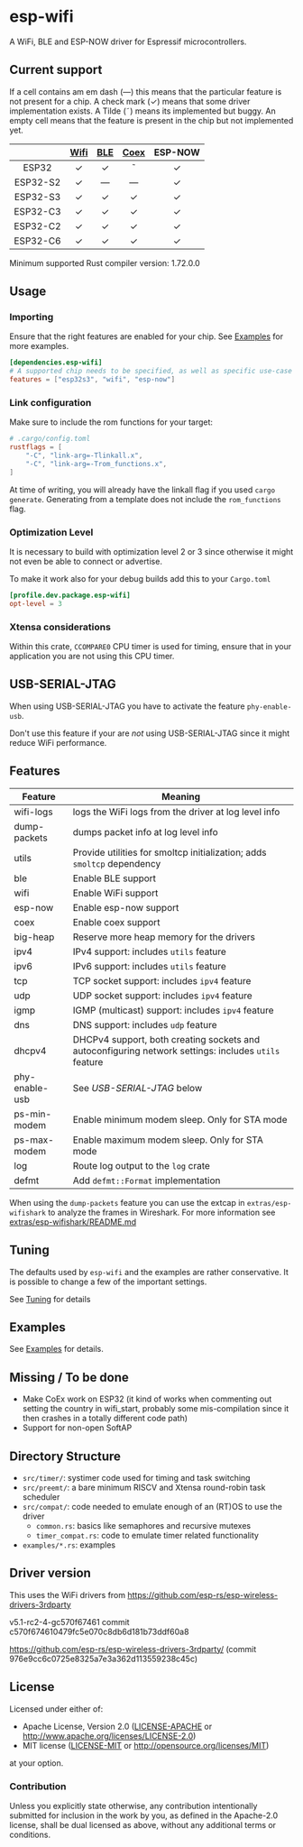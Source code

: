 # esp-wifi

A WiFi, BLE and ESP-NOW driver for Espressif microcontrollers.

## Current support

If a cell contains am em dash (&mdash;) this means that the particular feature is not present for a chip. A check mark (✓) means that some driver implementation exists. A Tilde (&tilde;) means its implemented but buggy. An empty cell means that the feature is present in the chip but not implemented yet.

|          | [Wifi](https://github.com/esp-rs/esp-wifi/issues/94) | [BLE](https://github.com/esp-rs/esp-wifi/issues/93) | [Coex](https://github.com/esp-rs/esp-wifi/issues/92) | ESP-NOW |
| :------: | :--------------------------------------------------: | :-------------------------------------------------: | :--------------------------------------------------: | :-----: |
|  ESP32   |                          ✓                           |                          ✓                          |                       &tilde;                        |    ✓    |
| ESP32-S2 |                          ✓                           |                       &mdash;                       |                       &mdash;                        |    ✓    |
| ESP32-S3 |                          ✓                           |                          ✓                          |                          ✓                           |    ✓    |
| ESP32-C3 |                          ✓                           |                          ✓                          |                          ✓                           |    ✓    |
| ESP32-C2 |                          ✓                           |                          ✓                          |                          ✓                           |    ✓    |
| ESP32-C6 |                          ✓                           |                          ✓                          |                          ✓                           |    ✓    |

Minimum supported Rust compiler version: 1.72.0.0

## Usage

### Importing

Ensure that the right features are enabled for your chip. See [Examples] for more examples.

```toml
[dependencies.esp-wifi]
# A supported chip needs to be specified, as well as specific use-case features
features = ["esp32s3", "wifi", "esp-now"]
```

### Link configuration

Make sure to include the rom functions for your target:

```toml
# .cargo/config.toml
rustflags = [
    "-C", "link-arg=-Tlinkall.x",
    "-C", "link-arg=-Trom_functions.x",
]
```
At time of writing, you will already have the linkall flag if you used `cargo generate`. Generating from a template does not include the `rom_functions` flag.


### Optimization Level

It is necessary to build with optimization level 2 or 3 since otherwise it might not even be able to connect or advertise.

To make it work also for your debug builds add this to your `Cargo.toml`

```toml
[profile.dev.package.esp-wifi]
opt-level = 3
```

### Xtensa considerations

Within this crate, `CCOMPARE0` CPU timer is used for timing, ensure that in your application you are not using this CPU timer.

## USB-SERIAL-JTAG

When using USB-SERIAL-JTAG you have to activate the feature `phy-enable-usb`.

Don't use this feature if your are _not_ using USB-SERIAL-JTAG since it might reduce WiFi performance.

## Features

| Feature        | Meaning                                                                                              |
| -------------- | ---------------------------------------------------------------------------------------------------- |
| wifi-logs      | logs the WiFi logs from the driver at log level info                                                 |
| dump-packets   | dumps packet info at log level info                                                                  |
| utils          | Provide utilities for smoltcp initialization; adds `smoltcp` dependency                              |
| ble            | Enable BLE support                                                                                   |
| wifi           | Enable WiFi support                                                                                  |
| esp-now        | Enable esp-now support                                                                               |
| coex           | Enable coex support                                                                                  |
| big-heap       | Reserve more heap memory for the drivers                                                             |
| ipv4           | IPv4 support: includes `utils` feature                                                               |
| ipv6           | IPv6 support: includes `utils` feature                                                               |
| tcp            | TCP socket support: includes `ipv4` feature                                                          |
| udp            | UDP socket support: includes `ipv4` feature                                                          |
| igmp           | IGMP (multicast) support: includes `ipv4` feature                                                    |
| dns            | DNS support: includes `udp` feature                                                                  |
| dhcpv4         | DHCPv4 support, both creating sockets and autoconfiguring network settings: includes `utils` feature |
| phy-enable-usb | See _USB-SERIAL-JTAG_ below                                                                          |
| ps-min-modem   | Enable minimum modem sleep. Only for STA mode                                                        |
| ps-max-modem   | Enable maximum modem sleep. Only for STA mode                                                        |
| log            | Route log output to the `log` crate                                                                  |
| defmt          | Add `defmt::Format` implementation                                                                   |

When using the `dump-packets` feature you can use the extcap in `extras/esp-wifishark` to analyze the frames in Wireshark.
For more information see [extras/esp-wifishark/README.md](../extras/esp-wifishark/README.md)

## Tuning

The defaults used by `esp-wifi` and the examples are rather conservative. It is possible to change a few of the important settings.

See [Tuning](https://github.com/esp-rs/esp-wifi/blob/main/esp-wifi/docs/tuning.md) for details

## Examples

See [Examples] for details.

[Examples]: https://github.com/esp-rs/esp-wifi/blob/main/esp-wifi/docs/examples.md

## Missing / To be done

- Make CoEx work on ESP32 (it kind of works when commenting out setting the country in wifi_start, probably some mis-compilation since it then crashes in a totally different code path)
- Support for non-open SoftAP

## Directory Structure

- `src/timer/`: systimer code used for timing and task switching
- `src/preemt/`: a bare minimum RISCV and Xtensa round-robin task scheduler
- `src/compat/`: code needed to emulate enough of an (RT)OS to use the driver
  - `common.rs`: basics like semaphores and recursive mutexes
  - `timer_compat.rs`: code to emulate timer related functionality
- `examples/*.rs`: examples

## Driver version

This uses the WiFi drivers from https://github.com/esp-rs/esp-wireless-drivers-3rdparty

v5.1-rc2-4-gc570f67461 commit c570f674610479fc5e070c8db6d181b73ddf60a8

https://github.com/esp-rs/esp-wireless-drivers-3rdparty/ (commit 976e9cc6c0725e8325a7e3a362d113559238c45c)

## License

Licensed under either of:

- Apache License, Version 2.0 ([LICENSE-APACHE](LICENSE-APACHE) or http://www.apache.org/licenses/LICENSE-2.0)
- MIT license ([LICENSE-MIT](LICENSE-MIT) or http://opensource.org/licenses/MIT)

at your option.

### Contribution

Unless you explicitly state otherwise, any contribution intentionally submitted for inclusion in
the work by you, as defined in the Apache-2.0 license, shall be dual licensed as above, without
any additional terms or conditions.
